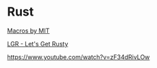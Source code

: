 # Rust

[Macros by MIT](https://web.mit.edu/rust-lang_v1.25/arch/amd64_ubuntu1404/share/doc/rust/html/book/first-edition/macros.html)


[LGR - Let's Get Rusty](https://www.youtube.com/c/LetsGetRusty/featured)

https://www.youtube.com/watch?v=zF34dRivLOw
